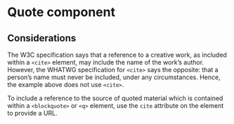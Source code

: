 # Quote component

<example title="Quote component" src="components/quote.html.twig" />

## Considerations

The W3C specification says that a reference to a creative work, as included within a `<cite>` element, may include the name of the work’s author. However, the WHATWG specification for `<cite>` says the opposite: that a person’s name must never be included, under any circumstances. Hence, the example above does not use `<cite>`.

To include a reference to the source of quoted material which is contained within a `<blockquote>` or `<q>` element, use the `cite` attribute on the element to provide a URL.